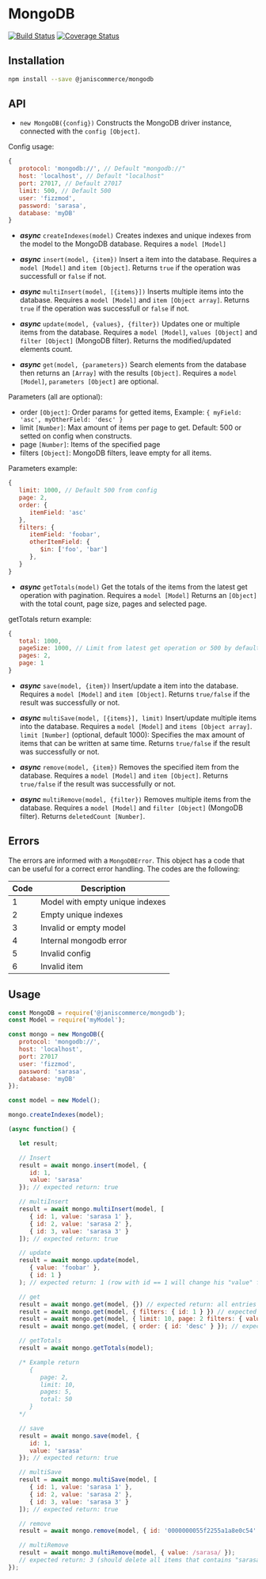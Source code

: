 # MongoDB

[![Build Status](https://travis-ci.org/janis-commerce/mongodb.svg?branch=master)](https://travis-ci.org/janis-commerce/mongodb)
[![Coverage Status](https://coveralls.io/repos/github/janis-commerce/mongodb/badge.svg?branch=master)](https://coveralls.io/github/janis-commerce/mongodb?branch=master)

## Installation

```sh
npm install --save @janiscommerce/mongodb
```

## API

- `new MongoDB({config})`
Constructs the MongoDB driver instance, connected with the `config [Object]`.

Config usage:
```js
{
   protocol: 'mongodb://', // Default "mongodb://"
   host: 'localhost', // Default "localhost"
   port: 27017, // Default 27017
   limit: 500, // Default 500
   user: 'fizzmod',
   password: 'sarasa',
   database: 'myDB'
}
```

- ***async*** `createIndexes(model)`
Creates indexes and unique indexes from the model to the MongoDB database.
Requires a `model [Model]`

- ***async*** `insert(model, {item})`
Insert a item into the database.
Requires a `model [Model]` and `item [Object]`.
Returns `true` if the operation was successfull or `false` if not.

- ***async*** `multiInsert(model, [{items}])`
Inserts multiple items into the database.
Requires a `model [Model]` and `item [Object array]`.
Returns `true` if the operation was successfull or `false` if not.

- ***async*** `update(model, {values}, {filter})`
Updates one or multiple items from the database.
Requires a `model [Model]`, `values [Object]` and `filter [Object]` (MongoDB filter).
Returns the modified/updated elements count.

- ***async*** `get(model, {parameters})`
Search elements from the database then returns an `[Array]` with the results `[Object]`.
Requires a `model [Model]`, `parameters [Object]` are optional.

Parameters (all are optional):
- order `[Object]`: Order params for getted items, Example: `{ myField: 'asc', myOtherField: 'desc' }`
- limit `[Number]`: Max amount of items per page to get. Default: 500 or setted on config when constructs.
- page `[Number]`: Items of the specified page
- filters `[Object]`: MongoDB filters, leave empty for all items.

Parameters example:
```js
{
   limit: 1000, // Default 500 from config
   page: 2,
   order: {
      itemField: 'asc'
   },
   filters: {
      itemField: 'foobar',
      otherItemField: {
         $in: ['foo', 'bar']
      },
   }
}
```

- ***async*** `getTotals(model)`
Get the totals of the items from the latest get operation with pagination.
Requires a `model [Model]`
Returns an `[Object]` with the total count, page size, pages and selected page.

getTotals return example:
```js
{
   total: 1000,
   pageSize: 1000, // Limit from latest get operation or 500 by default
   pages: 2,
   page: 1
}
```

- ***async*** `save(model, {item})`
Insert/update a item into the database.
Requires a `model [Model]` and `item [Object]`.
Returns `true/false` if the result was successfully or not.

- ***async*** `multiSave(model, [{items}], limit)`
Insert/update multiple items into the database.
Requires a `model [Model]` and `items [Object array]`.
`limit [Number]` (optional, default 1000): Specifies the max amount of items that can be written at same time.
Returns `true/false` if the result was successfully or not.

- ***async*** `remove(model, {item})`
Removes the specified item from the database.
Requires a `model [Model]` and `item [Object]`.
Returns `true/false` if the result was successfully or not.

- ***async*** `multiRemove(model, {filter})`
Removes multiple items from the database.
Requires a `model [Model]` and `filter [Object]` (MongoDB filter).
Returns `deletedCount [Number]`.

## Errors

The errors are informed with a `MongoDBError`.
This object has a code that can be useful for a correct error handling.
The codes are the following:

| Code | Description                    |
|------|--------------------------------|
| 1    | Model with empty unique indexes|
| 2    | Empty unique indexes           |
| 3    | Invalid or empty model         |
| 4    | Internal mongodb error         |
| 5    | Invalid config                 |
| 6    | Invalid item                   |

## Usage

```js
const MongoDB = require('@janiscommerce/mongodb');
const Model = require('myModel');

const mongo = new MongoDB({
   protocol: 'mongodb://',
   host: 'localhost', 
   port: 27017
   user: 'fizzmod',
   password: 'sarasa',
   database: 'myDB'
});

const model = new Model();

mongo.createIndexes(model);

(async function() {

   let result;

   // Insert
   result = await mongo.insert(model, {
      id: 1,
      value: 'sarasa'
   }); // expected return: true

   // multiInsert
   result = await mongo.multiInsert(model, [
      { id: 1, value: 'sarasa 1' },
      { id: 2, value: 'sarasa 2' },
      { id: 3, value: 'sarasa 3' }
   ]); // expected return: true

   // update
   result = await mongo.update(model,
      { value: 'foobar' },
      { id: 1 }
   ); // expected return: 1 (row with id == 1 will change his "value" from "sarasa" to "foobar")

   // get
   result = await mongo.get(model, {}) // expected return: all entries
   result = await mongo.get(model, { filters: { id: 1 } }) // expected return: row with id == 1
   result = await mongo.get(model, { limit: 10, page: 2 filters: { value: 'foo' } }) // expected return: page 2 of elements with value "foo" with a page size of 10 elements.
   result = await mongo.get(model, { order: { id: 'desc' } }); // expected return: all entries ordered descendently by id

   // getTotals
   result = await mongo.getTotals(model);

   /* Example return
      {
         page: 2,
         limit: 10,
         pages: 5,
         total: 50
      }
   */

   // save
   result = await mongo.save(model, {
      id: 1,
      value: 'sarasa'
   }); // expected return: true

   // multiSave
   result = await mongo.multiSave(model, [
      { id: 1, value: 'sarasa 1' },
      { id: 2, value: 'sarasa 2' },
      { id: 3, value: 'sarasa 3' }
   ]); // expected return: true

   // remove
   result = await mongo.remove(model, { id: '0000000055f2255a1a8e0c54' }); // expected return: true

   // multiRemove
   result = await mongo.multiRemove(model, { value: /sarasa/ });
   // expected return: 3 (should delete all items that contains "sarasa" on "value" field).
});
```

